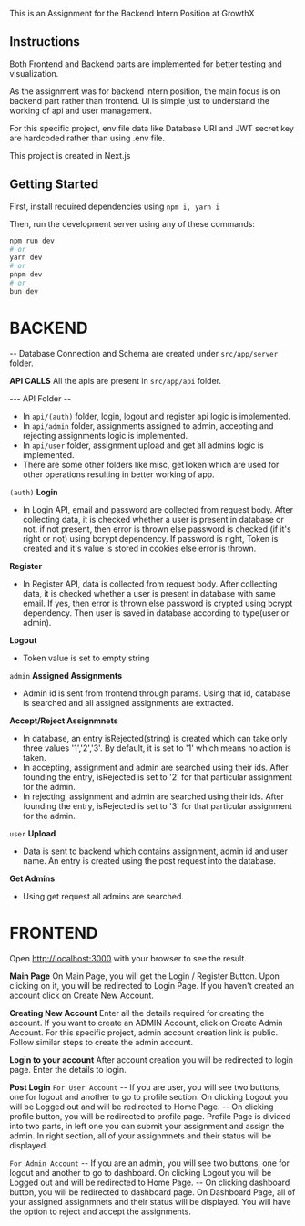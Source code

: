 This is an Assignment for the Backend Intern Position at GrowthX

## Instructions
Both Frontend and Backend parts are implemented for better testing and visualization.

As the assignment was for backend intern position, the main focus is on backend part rather than frontend. UI is simple just to understand the working of api and user management.

For this specific project, env file data like Database URI and JWT secret key are hardcoded rather than using .env file.

This project is created in Next.js


## Getting Started
First, install required dependencies using ``` npm i, yarn i ```

Then, run the development server using any of these commands:

```bash
npm run dev
# or
yarn dev
# or
pnpm dev
# or
bun dev
```

# BACKEND
-- Database Connection and Schema are created under `src/app/server` folder.

**API CALLS**
All the apis are present in `src/app/api` folder.

--- API Folder --
- In `api/(auth)` folder, login, logout and register api logic is implemented.
- In `api/admin` folder, assignments assigned to admin, accepting and rejecting assignments logic is implemented.
- In `api/user` folder, assignment upload and get all admins logic is implemented.
- There are some other folders like misc, getToken which are used for other operations resulting in better working of app.

```(auth)```
**Login**
- In Login API, email and password are collected from request body. After collecting data, it is checked whether a user is present in database or not. if not present, then error is thrown else password is checked (if it's right or not) using bcrypt dependency. If password is right, Token is created and it's value is stored in cookies else error is thrown.

**Register**
- In Register API, data is collected from request body. After collecting data, it is checked whether a user is present in database with same email. If yes, then error is thrown else password is crypted using bcrypt dependency. Then user is saved in database according to type(user or admin).

**Logout**
- Token value is set to empty string

```admin```
**Assigned Assignments**
- Admin id is sent from frontend through params. Using that id, database is searched and all assigned assignments are extracted.
  
**Accept/Reject Assignmnets**
- In database, an entry isRejected(string) is created which can take only three values '1','2','3'. By default, it is set to '1' which means no action is taken.
- In accepting, assignment and admin are searched using their ids. After founding the entry, isRejected is set to '2' for that particular assignment for the admin.
- In rejecting, assignment and admin are searched using their ids. After founding the entry, isRejected is set to '3' for that particular assignment for the admin.

```user```
**Upload**
- Data is sent to backend which contains assignment, admin id and user name. An entry is created using the post request into the database.

**Get Admins**
- Using get request all admins are searched.

# FRONTEND
Open [http://localhost:3000](http://localhost:3000) with your browser to see the result.

**Main Page**
On Main Page, you will get the Login / Register Button. Upon clicking on it, you will be redirected to Login Page. If you haven't created an account click on Create New Account.

**Creating New Account**
Enter all the details required for creating the account. If you want to create an ADMIN Account, click on Create Admin Account. For this specific project, admin account creation link is public. Follow similar steps to create the admin account.

**Login to your account**
After account creation you will be redirected to login page. Enter the details to login.

**Post Login**
```For User Account```
-- If you are user, you will see two buttons, one for logout and another to go to profile section. On clicking Logout you will be Logged out and will be redirected to Home Page.
-- On clicking profile button, you will be redirected to profile page. Profile Page is divided into two parts, in left one you can submit your assignment and assign the admin. In right section, all of your assignmnets and their status will be displayed.

```For Admin Account```
-- If you are an admin, you will see two buttons, one for logout and another to go to dashboard. On clicking Logout you will be Logged out and will be redirected to Home Page.
-- On clicking dashboard button, you will be redirected to dashboard page. On Dashboard Page, all of your assigned assignmnets and their status will be displayed. You will have the option to reject and accept the assignments.